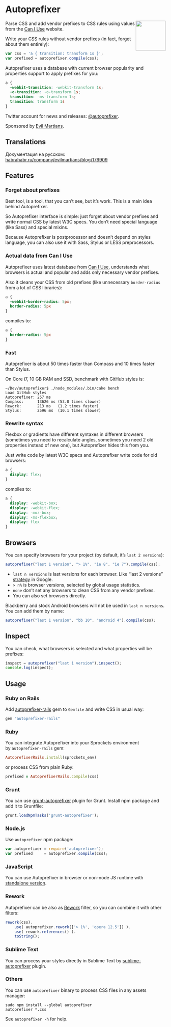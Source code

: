 # Autoprefixer

<img align="right" width="94" src="http://ai.github.io/autoprefixer/logo.svg">

Parse CSS and add vendor prefixes to CSS rules using values
from the [Can I Use](http://caniuse.com/) website.

Write your CSS rules without vendor prefixes (in fact, forget about them
entirely):

```js
var css = 'a { transition: transform 1s }';
var prefixed = autoprefixer.compile(css);
```

Autoprefixer uses a database with current browser popularity
and properties support to apply prefixes for you:

```css
a {
  -webkit-transition: -webkit-transform 1s;
  -o-transition: -o-transform 1s;
  transition: -ms-transform 1s;
  transition: transform 1s
}
```

Twitter account for news and releases:
[@autoprefixer](https://twitter.com/autoprefixer).

Sponsored by [Evil Martians](http://evilmartians.com/).

## Translations

Документация на русском: [habrahabr.ru/company/evilmartians/blog/176909](http://habrahabr.ru/company/evilmartians/blog/176909/)

## Features

### Forget about prefixes

Best tool, is a tool, that you can’t see, but it’s work.
This is a main idea behind Autoprefixer.

So Autoprefixer interface is simple: just forget about vendor prefixes
and write normal CSS by latest W3C specs. You don’t need
special language (like Sass) and special mixins.

Because Autoprefixer is postprocessor and doesn’t depend on styles language,
you can also use it with Sass, Stylus or LESS preprocessors.

### Actual data from Can I Use

Autoprefixer uses latest database from [Can I Use](http://caniuse.com/),
understands what browsers is actual and popular and adds only necessary
vendor prefixes.

Also it cleans your CSS from old prefixes (like unnecessary `border-radius`
from a lot of CSS libraries):

```css
a {
  -webkit-border-radius: 5px;
  border-radius: 5px
}
```

compiles to:

```css
a {
  border-radius: 5px
}
```

### Fast

Autoprefixer is about 50 times faster than Compass and 10 times faster
than Stylus.

On Core i7, 10 GB RAM and SSD, benchmark with GitHub styles is:

```
~/Dev/autoprefixer$ ./node_modules/.bin/cake bench
Load GitHub styles
Autoprefixer: 257 ms
Compass:      13626 ms (53.0 times slower)
Rework:       213 ms   (1.2 times faster)
Stylus:       2596 ms  (10.1 times slower)
```

### Rewrite syntax

Flexbox or gradients have different syntaxes in different browsers
(sometimes you need to recalculate angles, sometimes you need 2 old properties
instead of new one), but Autoprefixer hides this from you.

Just write code by latest W3C specs and Autoprefixer write code
for old browsers:

```css
a {
  display: flex;
}
```

compiles to:

```css
a {
  display: -webkit-box;
  display: -webkit-flex;
  display: -moz-box;
  display: -ms-flexbox;
  display: flex
}
```

## Browsers

You can specify browsers for your project (by default, it’s `last 2 versions`):

```js
autoprefixer("last 1 version", "> 1%", "ie 8", "ie 7").compile(css);
```

* `last n versions` is last versions for each browser. Like “last 2 versions”
  [strategy](http://support.google.com/a/bin/answer.py?answer=33864) in
  Google.
* `> n%` is browser versions, selected by global usage statistics.
* `none` don’t set any browsers to clean CSS from any vendor prefixes.
* You can also set browsers directly.

Blackberry and stock Android browsers will not be used in `last n versions`.
You can add them by name:

```js
autoprefixer("last 1 version", "bb 10", "android 4").compile(css);
```

## Inspect

You can check, what browsers is selected and what properties will be prefixes:

```js
inspect = autoprefixer("last 1 version").inspect();
console.log(inspect);
```

## Usage

### Ruby on Rails

Add [autoprefixer-rails](https://github.com/ai/autoprefixer-rails) gem
to `Gemfile` and write CSS in usual way:

```ruby
gem "autoprefixer-rails"
```

### Ruby

You can integrate Autoprefixer into your Sprockets environment
by `autoprefixer-rails` gem:

```ruby
AutoprefixerRails.install(sprockets_env)
```

or process CSS from plain Ruby:

```ruby
prefixed = AutoprefixerRails.compile(css)
```

### Grunt

You can use [grunt-autoprefixer](https://github.com/nDmitry/grunt-autoprefixer)
plugin for Grunt. Install npm package and add it to Gruntfile:

```js
grunt.loadNpmTasks('grunt-autoprefixer');
```

### Node.js

Use `autoprefixer` npm package:

```js
var autoprefixer = require('autoprefixer');
var prefixed     = autoprefixer.compile(css);
```

### JavaScript

You can use Autoprefixer in browser or non-node JS runtime
with [standalone version](https://raw.github.com/ai/autoprefixer-rails/master/vendor/autoprefixer.js).

### Rework

Autoprefixer can be also as [Rework](https://github.com/visionmedia/rework)
filter, so you can combine it with other filters:

```js
rework(css).
    use( autoprefixer.rework(['> 1%', 'opera 12.5']) ).
    use( rework.references() ).
    toString();
```

### Sublime Text

You can process your styles directly in Sublime Text by
[sublime-autoprefixer](https://github.com/sindresorhus/sublime-autoprefixer)
plugin.


### Others

You can use `autoprefixer` binary to process CSS files in any assets manager:

```
sudo npm install --global autoprefixer
autoprefixer *.css
```

See `autoprefixer -h` for help.
